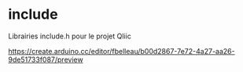 # include
Librairies include.h pour le projet Qliic

https://create.arduino.cc/editor/fbelleau/b00d2867-7e72-4a27-aa26-9de51733f087/preview

